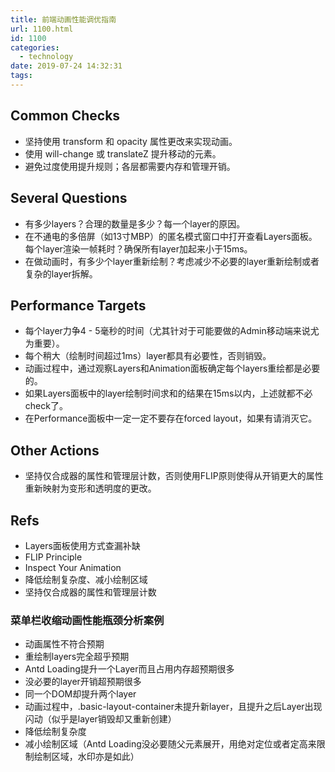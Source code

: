 ```yaml
---
title: 前端动画性能调优指南
url: 1100.html
id: 1100
categories:
  - technology
date: 2019-07-24 14:32:31
tags:
---
```


## Common Checks

- 坚持使用 transform 和 opacity 属性更改来实现动画。
- 使用 will-change 或 translateZ 提升移动的元素。
- 避免过度使用提升规则；各层都需要内存和管理开销。

## Several Questions

- 有多少layers？合理的数量是多少？每一个layer的原因。
- 在不通电的多倍屏（如13寸MBP）的匿名模式窗口中打开查看Layers面板。每个layer渲染一帧耗时？确保所有layer加起来小于15ms。
- 在做动画时，有多少个layer重新绘制？考虑减少不必要的layer重新绘制或者复杂的layer拆解。

## Performance Targets

- 每个layer力争4 - 5毫秒的时间（尤其针对于可能要做的Admin移动端来说尤为重要）。
- 每个稍大（绘制时间超过1ms）layer都具有必要性，否则销毁。
- 动画过程中，通过观察Layers和Animation面板确定每个layers重绘都是必要的。
- 如果Layers面板中的layer绘制时间求和的结果在15ms以内，上述就都不必check了。
- 在Performance面板中一定一定不要存在forced layout，如果有请消灭它。

## Other Actions

- 坚持仅合成器的属性和管理层计数，否则使用FLIP原则使得从开销更大的属性重新映射为变形和透明度的更改。

## Refs

- Layers面板使用方式查漏补缺
- FLIP Principle
- Inspect Your Animation
- 降低绘制复杂度、减小绘制区域
- 坚持仅合成器的属性和管理层计数

### 菜单栏收缩动画性能瓶颈分析案例

- 动画属性不符合预期
- 重绘制layers完全超乎预期
- Antd Loading提升一个Layer而且占用内存超预期很多
- 没必要的layer开销超预期很多
- 同一个DOM却提升两个layer
- 动画过程中，.basic-layout-container未提升新layer，且提升之后Layer出现闪动（似乎是layer销毁却又重新创建）
- 降低绘制复杂度
- 减小绘制区域（Antd Loading没必要随父元素展开，用绝对定位或者定高来限制绘制区域，水印亦是如此）
